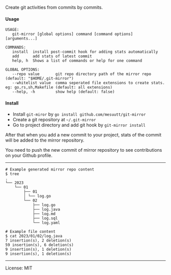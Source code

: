 Create git activities from commits by commits.

#### Usage

```shell
USAGE:
   git-mirror [global options] command [command options] [arguments...]

COMMANDS:
   install  install post-commit hook for adding stats automatically
   add      add stats of latest commit
   help, h  Shows a list of commands or help for one command

GLOBAL OPTIONS:
   --repo value       git repo directory path of the mirror repo (default: "$HOME/.git-mirror")
   --whitelist value  comma seperated file extensions to create stats. eg: go,rs,sh,Makefile (default: all extensions)
   --help, -h         show help (default: false)
```

#### Install
- Install `git-miror` by `go install github.com/mesuutt/git-mirror`
- Create a git repository at `~/.git-mirror`
- Go to project directory and add git hook by `git-mirror install`

After that when you add a new commit to your project, stats of the commit will be added to the mirror repository.

You need to push the new commit of mirror repository to see contributions on your Github profile.

----

```shell
# Example generated mirror repo content
$ tree
.
└── 2023
    └── 01
        ├── 01
        │ └── log.go
        └── 02
            ├── log.go
            ├── log.java
            ├── log.md
            ├── log.sql
            └── log.yaml

# Example file content
$ cat 2023/01/02/log.java
7 insertion(s), 2 deletion(s)
59 insertion(s), 6 deletion(s)
9 insertion(s), 1 deletion(s)
9 insertion(s), 1 deletion(s)
```
----

License: MIT